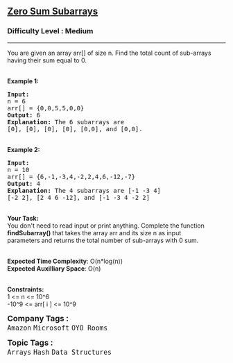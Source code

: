 <h2><a href="https://practice.geeksforgeeks.org/problems/zero-sum-subarrays1825/1?utm_source=gfg&utm_medium=article&utm_campaign=bottom_sticky_on_article">Zero Sum Subarrays</a></h2><h3>Difficulty Level : Medium</h3><hr><div class="problems_problem_content__Xm_eO"><p>You are given an array arr[] of size n. Find&nbsp;the total count of sub-arrays having their sum equal to 0.</p>

<p><br>
<strong>Example 1:</strong></p>

<pre><strong>Input:
</strong>n = 6
arr[] = {0,0,5,5,0,0}
<strong>Output: </strong>6<strong>
Explanation: </strong>The 6 subarrays are 
[0], [0], [0], [0], [0,0], and [0,0].</pre>

<p><br>
<strong>Example 2:</strong></p>

<pre><strong>Input:
</strong>n = 10
arr[] = {6,-1,-3,4,-2,2,4,6,-12,-7}
<strong>Output: </strong>4<strong>
Explanation: </strong>The 4 subarrays are [-1&nbsp;-3&nbsp;4]
[-2&nbsp;2], [2&nbsp;4&nbsp;6&nbsp;-12], and [-1&nbsp;-3&nbsp;4&nbsp;-2&nbsp;2]
</pre>

<p><br>
<strong>Your Task:</strong><br>
You don't need to read input or print anything.&nbsp;Complete the<strong> </strong>function <strong>findSubarray()</strong>&nbsp;that takes the&nbsp;array arr&nbsp;and its size n&nbsp;as input parameters<strong>&nbsp;</strong>and returns the total number of sub-arrays with 0 sum.&nbsp;<br>
&nbsp;</p>

<p><strong>Expected Time Complexity</strong>: O(n*log(n))<br>
<strong>Expected Auxilliary Space</strong>: O(n)<br>
&nbsp;</p>

<p><strong>Constraints: &nbsp; &nbsp;</strong><br>
1 &lt;= n &lt;= 10^6<br>
-10^9&nbsp;&lt;= arr[ i ] &lt;= 10^9</p>
</div><p><span style=font-size:18px><strong>Company Tags : </strong><br><code>Amazon</code>&nbsp;<code>Microsoft</code>&nbsp;<code>OYO Rooms</code>&nbsp;<br><p><span style=font-size:18px><strong>Topic Tags : </strong><br><code>Arrays</code>&nbsp;<code>Hash</code>&nbsp;<code>Data Structures</code>&nbsp;